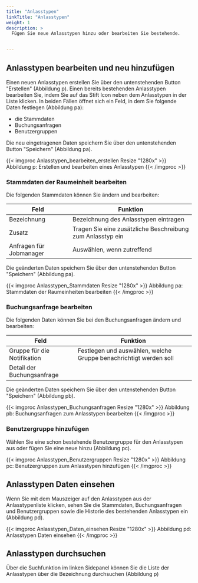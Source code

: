 ```yaml
---
title: "Anlasstypen"
linkTitle: "Anlasstypen"
weight: 1
description: >
  Fügen Sie neue Anlasstypen hinzu oder bearbeiten Sie bestehende.   
 

---
```

## Anlasstypen bearbeiten und neu hinzufügen
Einen neuen Anlasstypen erstellen Sie über den untenstehenden Button "Erstellen" (Abbildung p). Einen bereits bestehenden Anlasstypen bearbeiten Sie, indem Sie auf das Stift Icon neben dem Anlasstypen in der Liste klicken. In beiden Fällen öffnet sich ein Feld, in dem Sie folgende Daten festlegen (Abbildung pa): 
* die Stammdaten
* Buchungsanfragen
* Benutzergruppen 

Die neu eingetragenen Daten speichern Sie über den untenstehenden Button "Speichern" (Abbildung pa).

{{< imgproc Anlasstypen_bearbeiten_erstellen Resize "1280x" >}}
Abbildung p: Erstellen und bearbeiten eines Anlasstypen
{{< /imgproc >}}


### Stammdaten der Raumeinheit bearbeiten
Die folgenden Stammdaten können Sie ändern und bearbeiten: 

| Feld         | Funktion         | 
| ------------- |-------------  | 
| Bezeichnung       | Bezeichnung des Anlasstypen eintragen |
| Zusatz      | Tragen Sie eine zusätzliche Beschreibung zum Anlasstyp ein  | 
| Anfragen für Jobmanager  | Auswählen, wenn zutreffend      |  


Die geänderten Daten speichern Sie über den untenstehenden Button "Speichern" (Abbildung pa).

{{< imgproc Anlasstypen_Stammdaten Resize "1280x" >}}
Abbildung pa: Stammdaten der Raumeinheiten bearbeiten
{{< /imgproc >}}

### Buchungsanfrage bearbeiten
Die folgenden Daten können Sie bei den Buchungsanfragen ändern und bearbeiten: 

| Feld         | Funktion         | 
| ------------- |-------------  | 
| Gruppe für die Notifikation       | Festlegen und auswählen, welche Gruppe benachrichtigt werden soll |
| Detail der Buchungsanfrage      |   | 
  


Die geänderten Daten speichern Sie über den untenstehenden Button "Speichern" (Abbildung pb).


{{< imgproc Anlasstypen_Buchungsanfragen Resize "1280x" >}}
Abbildung pb: Buchungsanfragen zum Anlasstypen bearbeiten
{{< /imgproc >}}

### Benutzergruppe hinzufügen 
Wählen Sie eine schon bestehende Benutzergruppe für den Anlasstypen aus oder fügen Sie eine neue hinzu (Abbildung pc).

{{< imgproc Anlasstypen_Benutzergruppen Resize "1280x" >}}
Abbildung pc: Benutzergruppen zum Anlasstypen hinzufügen
{{< /imgproc >}}

## Anlasstypen Daten einsehen
Wenn Sie mit dem Mauszeiger auf den Anlasstypen aus der Anlasstypenliste klicken, sehen Sie die Stammdaten, Buchungsanfragen und Benutzergruppen sowie die Historie des bestehenden Anlasstypen ein (Abbildung pd).

{{< imgproc Anlasstypen_Daten_einsehen Resize "1280x" >}}
Abbildung pd: Anlasstypen Daten einsehen
{{< /imgproc >}}

## Anlasstypen durchsuchen 
Über die Suchfunktion im linken Sidepanel können Sie die Liste der Anlasstypen über die Bezeichnung durchsuchen (Abbildung p)
